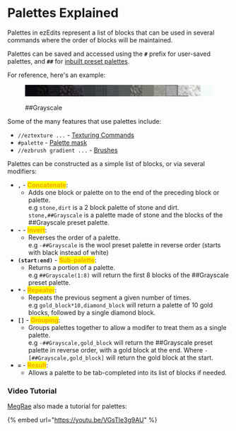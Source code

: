 # Palettes Explained

Palettes in ezEdits represent a list of blocks that can be used in several commands where the order of blocks will be maintained.

Palettes can be saved and accessed using the **`#`** prefix for user-saved palettes, and **`##`** for [inbuilt preset palettes](default-palettes.md).

For reference, here's an example:

<figure><img src="../.gitbook/assets/palette_Grayscale.png" alt=""><figcaption><p>##Grayscale</p></figcaption></figure>

Some of the many features that use palettes include:

* `//eztexture ...` - [Texturing Commands](../commands/texturing.md)
* `#palette` - [Palette mask](../masks-and-patterns/masks.md#palette-mask)
* `//ezbrush gradient ...` - [Brushes](../brushes-and-tools/brushes/)

Palettes can be constructed as a simple list of blocks, or via several modifiers:

* **`,`** - <mark style="color:orange;">**Concatenate**</mark>:
  * Adds one block or palette on to the end of the preceding block or palette.\
    e.g `stone,dirt` is a 2 block palette of stone and dirt. `stone,##Grayscale` is a palette made of stone and the blocks of the ##Grayscale preset palette.
* **`-`** - <mark style="color:orange;">**Invert**</mark>:
  * Reverses the order of a palette.\
    e.g `-##Grayscale` is the wool preset palette in reverse order (starts with black instead of white)
* **`(start:end)`** - <mark style="color:orange;">**Sub-palette**</mark>:
  * Returns a portion of a palette.\
    e.g `##Grayscale(1:8)` will return the first 8 blocks of the ##Grayscale preset palette.
* **`*`** - <mark style="color:orange;">**Repeater**</mark>:
  * Repeats the previous segment a given number of times.\
    e.g `gold_block*10,diamond_block` will return a palette of 10 gold blocks, followed by a single diamond block.
* **`[]`** - <mark style="color:orange;">**Grouping**</mark>:
  * Groups palettes together to allow a modifer to treat them as a single palette.\
    e.g `-##Grayscale,gold_block` will return the ##Grayscale preset palette in reverse order, with a gold block at the end. Where `-[##Grayscale,gold_block]` will return the gold block at the start.
* **`=`** - <mark style="color:orange;">**Result**</mark>:
  * Allows a palette to be tab-completed into its list of blocks if needed.

### Video Tutorial

[MegRae](https://megrae.art/) also made a tutorial for palettes:

{% embed url="https://youtu.be/VGsTle3g9AU" %}
